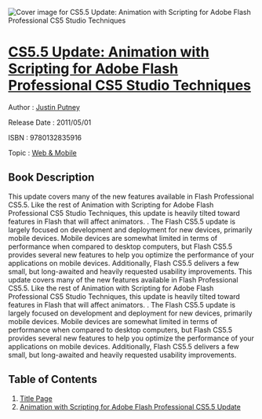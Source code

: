![Cover image for CS5.5 Update: Animation with Scripting for Adobe Flash Professional CS5 Studio Techniques](https://imgdetail.ebookreading.net/cover/cover/web_mobile/EB9780132835916.jpg)

[CS5.5 Update: Animation with Scripting for Adobe Flash Professional CS5 Studio Techniques](https://ebookreading.net/view/book/CS5.5+Update%3A+Animation+with+Scripting+for+Adobe+Flash+Professional+CS5+Studio+Techniques-EB9780132835916_1.html "CS5.5 Update: Animation with Scripting for Adobe Flash Professional CS5 Studio Techniques")
====================================================================================================================

Author : [Justin Putney](https://ebookreading.net/search/author/Justin+Putney)

Release Date : 2011/05/01

ISBN : 9780132835916

Topic : [Web & Mobile](https://ebookreading.net/search/category/web-mobile)

Book Description
-----------------

This update covers many of the new features available in Flash Professional CS5.5. Like the rest of Animation with Scripting for Adobe Flash Professional CS5 Studio Techniques, this update is heavily tilted toward features in Flash that will affect animators. . The Flash CS5.5 update is largely focused on development and deployment for new devices, primarily mobile devices. Mobile devices are somewhat limited in terms of performance when compared to desktop computers, but Flash CS5.5 provides several new features to help you optimize the performance of your applications on mobile devices. Additionally, Flash CS5.5 delivers a few small, but long-awaited and heavily requested usability improvements.
              This update covers many of the new features available in Flash Professional CS5.5. Like the rest of Animation with Scripting for Adobe Flash Professional CS5 Studio Techniques, this update is heavily tilted toward features in Flash that will affect animators. . The Flash CS5.5 update is largely focused on development and deployment for new devices, primarily mobile devices. Mobile devices are somewhat limited in terms of performance when compared to desktop computers, but Flash CS5.5 provides several new features to help you optimize the performance of your applications on mobile devices. Additionally, Flash CS5.5 delivers a few small, but long-awaited and heavily requested usability improvements.
              
Table of Contents
-----------------

1. [Title Page](https://ebookreading.net/view/book/CS5.5+Update%3A+Animation+with+Scripting+for+Adobe+Flash+Professional+CS5+Studio+Techniques-EB9780132835916_2.html)
1. [Animation with Scripting for Adobe Flash Professional CS5.5 Update](https://ebookreading.net/view/book/CS5.5+Update%3A+Animation+with+Scripting+for+Adobe+Flash+Professional+CS5+Studio+Techniques-EB9780132835916_3.html)
